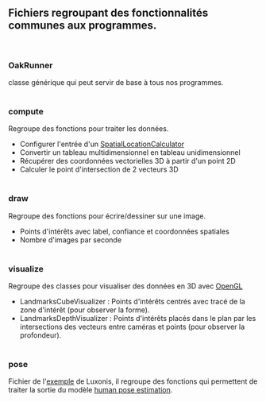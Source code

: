 ## Fichiers regroupant des fonctionnalités communes aux programmes.
<br>

### OakRunner

classe générique qui peut servir de base à tous nos programmes.
<br><br>


### compute

Regroupe des fonctions pour traiter les données.
- Configurer l'entrée d'un [SpatialLocationCalculator](https://docs.luxonis.com/projects/api/en/latest/references/python/#depthai.SpatialLocationCalculator)
- Convertir un tableau multidimensionnel en tableau unidimensionnel
- Récupérer des coordonnées vectorielles 3D à partir d'un point 2D
- Calculer le point d'intersection de 2 vecteurs 3D
<br><br>


### draw

Regroupe des fonctions pour écrire/dessiner sur une image.
- Points d'intérêts avec label, confiance et coordonnées spatiales
- Nombre d'images par seconde
<br><br>


### visualize

Regroupe des classes pour visualiser des données en 3D avec [OpenGL](https://www.opengl.org//)
- LandmarksCubeVisualizer : Points d'intérêts centrés avec tracé de la zone d'intérêt (pour observer la forme).
- LandmarksDepthVisualizer : Points d'intérêts placés dans le plan par les intersections des vecteurs entre caméras et points (pour observer la profondeur).
<br><br>


### pose

Fichier de l'[exemple](https://github.com/luxonis/depthai-experiments/tree/master/gen2-human-pose) de Luxonis, il regroupe des fonctions qui permettent de traiter la sortie du modèle [human pose estimation](https://docs.openvinotoolkit.org/latest/omz_models_model_human_pose_estimation_0001.html).